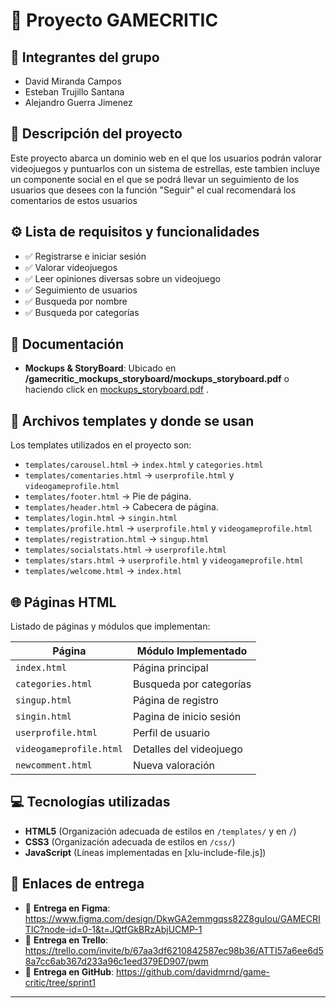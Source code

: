# 📌 Proyecto **GAMECRITIC**

## 👥 Integrantes del grupo
- David Miranda Campos
- Esteban Trujillo Santana
- Alejandro Guerra Jimenez

## 📝 Descripción del proyecto
Este proyecto abarca un dominio web en el que los usuarios podrán valorar videojuegos y puntuarlos con un sistema de
estrellas, este tambien incluye un componente social en el que se podrá llevar un seguimiento de los usuarios que desees
con la función "Seguir" el cual recomendará los comentarios de estos usuarios

## ⚙️ Lista de requisitos y funcionalidades
- ✅ Registrarse e iniciar sesión
- ✅ Valorar videojuegos
- ✅ Leer opiniones diversas sobre un videojuego
- ✅ Seguimiento de usuarios
- ✅ Busqueda por nombre
- ✅ Busqueda por categorías

## 📄 Documentación
- **Mockups & StoryBoard**: Ubicado en **/gamecritic_mockups_storyboard/mockups_storyboard.pdf** o haciendo click en [mockups_storyboard.pdf](gamecritic_mockups_storyboard/mockups_storyboard.pdf)
  .

## 📂 Archivos templates y donde se usan
Los templates utilizados en el proyecto son:
- `templates/carousel.html` → `index.html` y `categories.html`
- `templates/comentaries.html` → `userprofile.html` y `videogameprofile.html`
- `templates/footer.html` → Pie de página.
- `templates/header.html` → Cabecera de página.
- `templates/login.html` → `singin.html`
- `templates/profile.html` → `userprofile.html` y `videogameprofile.html`
- `templates/registration.html` → `singup.html`
- `templates/socialstats.html` → `userprofile.html`
- `templates/stars.html` → `userprofile.html` y `videogameprofile.html`
- `templates/welcome.html` → `index.html`

## 🌐 Páginas HTML
Listado de páginas y módulos que implementan:

| Página                  | Módulo Implementado     |
|-------------------------|-------------------------|
| `index.html`            | Página principal        |
| `categories.html`       | Busqueda por categorías |
| `singup.html`           | Página de registro      |
| `singin.html`           | Pagina de inicio sesión |
| `userprofile.html`      | Perfil de usuario       |
| `videogameprofile.html` | Detalles del videojuego |
| `newcomment.html`       | Nueva valoración         |


## 💻 Tecnologías utilizadas
- **HTML5** (Organización adecuada de estilos en `/templates/` y en `/`)
- **CSS3** (Organización adecuada de estilos en `/css/`)
- **JavaScript** (Líneas implementadas en [xlu-include-file.js])

## 📩 Enlaces de entrega
- 🔗 **Entrega en Figma**: https://www.figma.com/design/DkwGA2emmgqss82Z8guIou/GAMECRITIC?node-id=0-1&t=JQtfGkBRzAbjUCMP-1
- 🔗 **Entrega en Trello**: https://trello.com/invite/b/67aa3df6210842587ec98b36/ATTI57a6ee6d58a7cc6ab367d233a96c1eed379ED907/pwm
- 🔗 **Entrega en GitHub**: https://github.com/davidmrnd/game-critic/tree/sprint1

---
